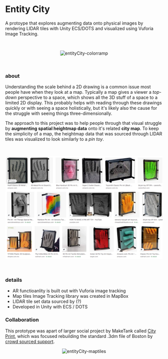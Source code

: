 # **Entity City**

A protoype that explores augmenting data onto physical images by rendering LIDAR tiles with Unity ECS/DOTS and visualized using Vuforia Image Tracking. 

<br />

<p align="center">
  <img src="https://user-images.githubusercontent.com/30870056/148069342-a61de9ee-cdc2-42ad-9360-7ad5aff678bd.gif" alt="entityCity-colorramp"/>
</p>

<br />

### **about**
 Understanding the scale behind a 2D drawing is a common issue most people have when they look at a map. Typically a map gives a viewer a _top-down_ perspective to a space, which shows all the 3D stuff of a space to a limited 2D display. This probably helps with reading through these drawings quickly or with seeing a space holistically, but it's likely also the cause for the struggle with seeing things three-dimensionally. 
  <br />

  The approach to this project was to help people through that visual struggle by **augmenting spatial heightmap data** onto it's related **city map**. To keep the simplicity of a map, the heightmap data that was sourced through LIDAR tiles was visualized to look similarly to a _pin toy_.  
   
<br />

<p align="center">
  <img src="https://raw.githubusercontent.com/haitheredavid/content/main/EntityCity/PinToySearch.png" alt="PinToySearch"/>
</p>

<br />

### **details**  
- AR functioanlity is built out with Vuforia image tracking
- Map tiles Image Tracking library was created in MapBox 
- LIDAR tile set data sourced by (?)
- Developed in Unity with ECS / DOTS


### **Collaboration**  
This prototype was apart of larger social project by MakeTank called [City Print](cityprint), which was focused rebuilding the standard .3dm file of Boston by [crowd sourced support](tilecheckout). 

<p align="center">
  <img src="https://user-images.githubusercontent.com/30870056/148076647-749dd2ed-2101-4407-b77e-972fb93c6993.gif" alt="entityCity-maptiles"/>
</p>


[cityprint]: http://maketank-bsa.com/city-print
[tilecheckout]: http://maps.sasaki.com/tools/maketank/ 
[fluffysketch]: http://misc-tools.s3-website-us-east-1.amazonaws.com/fluffy_city/


<!-- Notes:  
- Acknowledge the social element of this installation, and don't be too snarky
- Breakdown of tile based system
- Breakdown of user experience -->
